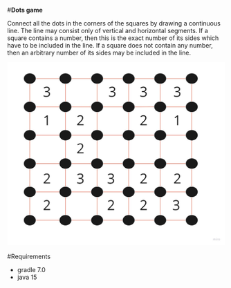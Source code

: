 #__Dots game__ 

Connect all the dots in the corners of the squares by drawing a continuous line. The line may consist only of vertical and horizontal segments.
If a square contains a number, then this is the exact number of its sides which have to be included in the line.
If a square does not contain any number, then an arbitrary number of its sides may be included in the line. 
 
![Image](GameBoard.jpg)

#Requirements
- gradle 7.0
- java 15